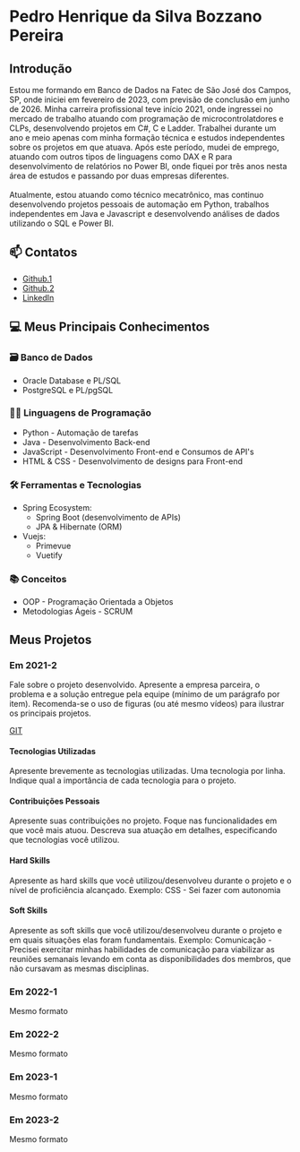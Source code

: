 # Pedro Henrique da Silva Bozzano Pereira

## Introdução
Estou me formando em Banco de Dados na Fatec de São José dos Campos, SP, onde iniciei em fevereiro de 2023, com previsão de conclusão em junho de 2026.
Minha carreira profissional teve início 2021, onde ingressei no mercado de trabalho atuando com programação de microcontrolatdores e CLPs, desenvolvendo projetos em C#, C e Ladder. Trabalhei durante um ano e meio apenas com minha formação técnica e estudos independentes sobre os projetos em que atuava. Após este período, mudei de emprego, atuando com outros tipos de linguagens como DAX e R para desenvolvimento de relatórios no Power BI, onde fiquei por três anos nesta área de estudos e passando por duas empresas diferentes.\
\
Atualmente, estou atuando como técnico mecatrônico, mas continuo desenvolvendo projetos pessoais de automação em Python, trabalhos independentes em Java e Javascript e desenvolvendo análises de dados utilizando o SQL e Power BI.

## 📫 Contatos
* [Github.1](https://github.com/BozzanoO)
* [Github.2](https://github.com/PedroBozzano)
* [LinkedIn](https://www.linkedin.com/in/pedro-bozzano)

## 💻 Meus Principais Conhecimentos
### 🗃️ Banco de Dados
* Oracle Database e PL/SQL
* PostgreSQL e PL/pgSQL

### 👨‍💻 Linguagens de Programação
* Python - Automação de tarefas
* Java - Desenvolvimento Back-end
* JavaScript - Desenvolvimento Front-end e Consumos de API's
* HTML & CSS - Desenvolvimento de designs para Front-end

### 🛠️ Ferramentas e Tecnologias
* Spring Ecosystem:
  * Spring Boot (desenvolvimento de APIs)
  * JPA & Hibernate (ORM)
* Vuejs:
  * Primevue
  * Vuetify

### 📚 Conceitos
* OOP - Programação Orientada a Objetos
* Metodologias Ágeis - SCRUM

## Meus Projetos

### Em 2021-2
Fale sobre o projeto desenvolvido. Apresente a empresa parceira, o problema e a solução entregue pela equipe (mínimo de um parágrafo por item). Recomenda-se o uso de figuras (ou até mesmo vídeos) para ilustrar os principais projetos.

[GIT](https://www.git.com)

#### Tecnologias Utilizadas
Apresente brevemente as tecnologias utilizadas. Uma tecnologia por linha. Indique qual a importância de cada tecnologia para o projeto.

#### Contribuições Pessoais
Apresente suas contribuições no projeto. Foque nas funcionalidades em que você mais atuou. Descreva sua atuação em detalhes, especificando que tecnologias você utilizou.

#### Hard Skills
Apresente as hard skills que você utilizou/desenvolveu durante o projeto e o nível de proficiência alcançado. Exemplo: CSS - Sei fazer com autonomia

#### Soft Skills
Apresente as soft skills que você utilizou/desenvolveu durante o projeto e em quais situações elas foram fundamentais. Exemplo: Comunicação - Precisei exercitar minhas habilidades de comunicação para viabilizar as reuniões semanais levando em conta as disponibilidades dos membros, que não cursavam as mesmas disciplinas.

### Em 2022-1
Mesmo formato

### Em 2022-2
Mesmo formato

### Em 2023-1
Mesmo formato

### Em 2023-2
Mesmo formato






